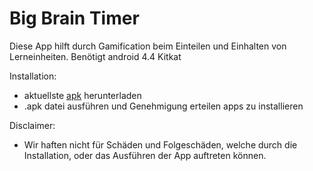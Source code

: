 # Big Brain Timer

Diese App hilft durch Gamification beim Einteilen und Einhalten von Lerneinheiten.
Benötigt android 4.4 Kitkat


Installation:

- aktuellste [apk](https://github.com/FJuergen/5kopf-lernhilfe/releases) herunterladen 
- .apk datei ausführen und Genehmigung erteilen apps zu installieren

Disclaimer:
- Wir haften nicht für Schäden und Folgeschäden, welche durch die Installation,
  oder das Ausführen der App auftreten können.
